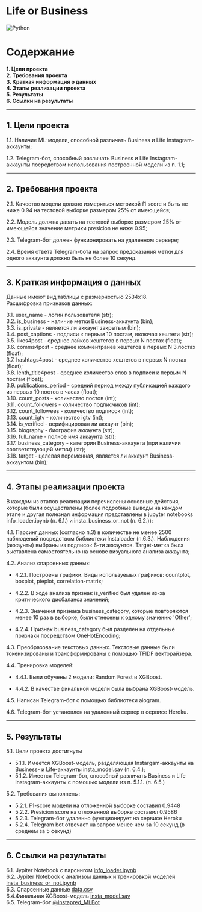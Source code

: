 # **Life or Business**

![Python](https://img.shields.io/badge/Python-3.9.11-blue?style=for-the-badge&logo=python&logoColor=blue)

# **Содержание**
**1. Цели проекта**  
**2. Требования проекта**  
**3. Краткая информация о данных**   
**4. Этапы реализации проекта**   
**5. Результаты**  
**6. Ссылки на результаты**

---
## **1. Цели проекта**

1.1. Наличие ML-модели, способной различать Business и Life Instagram-аккаунты;

1.2. Telegram-бот, способный различать Business и Life Instagram-аккаунты посредством использования построенной модели из п. 1.1;

---
##  **2. Требования проекта**

2.1. Качество модели должно измеряться метрикой f1 score и быть не ниже 0.94 на тестовой выборке размером 25% от имеющейся;

2.2. Модель должна давать на тестовой выборке размером 25% от имеющейся значение метрики presicion не ниже 0.95;

2.3. Telegram-бот должен функионировать на удаленном сервере;

2.4. Время ответа Telegram-бота на запрос предсказания метки для одного аккаунта должно быть не более 10 секунд.

---
## **3. Краткая информация о данных**
Данные имеют вид таблицы с размерностью 2534х18.  
Расшифровка признаков данных:

3.1. user_name - логин пользователя (str);  
3.2. is_business - наличие метки Business-аккаунта (bin);  
3.3. is_private - является ли аккаунт закрытым (bin);  
3.4. post_captions - подписи к первым 10 постам, включая хештеги (str);  
3.5. likes4post - среднее лайков хештегов в первых N постах (float);  
3.6. comms4post - среднее комментраиев хештегов в первых N 3.постах (float);  
3.7. hashtags4post - среднее количество хештегов в первых N постах (float);  
3.8. lenth_title4post - среднее количество слов в подписи к первым N постам (float);  
3.9. publications_period - средний период между публикацией каждого из первых 10 постов в часах (float);  
3.10. count_posts - количество постов (int);  
3.11. count_followers - количество подписчиков (int);  
3.12. count_followees - количество подписок (int);  
3.13. count_igtv - количество igtv (int);  
3.14. is_verified - верифицирован ли аккаунт (bin);  
3.15. biography - биография аккаунта (str);   
3.16. full_name - полное имя аккаунта (str);  
3.17. business_category - категория Business-аккаунта (при наличии соответствующей метки) (str);  
3.18. target - целевая переменная, является ли аккаунт Business-аккаунтом (bin);

---
## **4. Этапы реализации проекта**
В каждом из этапов реализации перечислены основные действия, которые были осуществлены (более подробные выводы на каждом этапе и другая полезная информация представлены в jupyter notebooks info_loader.ipynb (п. 6.1.) и insta_business_or_not (п. 6.2.)):

4.1. Парсинг данных (согласно п.3) в количестве не менее 2500 наблюдений посредством библиотеки Instaloader (п.6.3.). Наблюдения (аккаунты) выбраны из подписок 6-ти аккаунтов. Target-метка была выставлена самостоятельно на основе визуального анализа аккаунта;

4.2. Анализ спарсенных данных:  
    
* 4.2.1. Построены графики. Виды используемых графиков: countplot, boxplot, pieplot, correlation-matrix; 

* 4.2.2. В ходе анализа признак is_verified был удален из-за критического дисбаланса значений;

* 4.2.3. Значения признака business_category, которые повторяются менее 10 раз в выборке, были отнесены к одному значению 'Other';

*  4.2.4. Признак business_category был разделен на отдельные признаки посредством OneHotEncoding;

4.3. Преобразование текстовых данных. Текстовые данные были токенизированы и трансформированы с помощью TFIDF векторайзера.

4.4. Тренировка моделей:

* 4.4.1. Были обучены 2 модели: Random Forest и XGBoost.

* 4.4.2. В качестве финальной модели была выбрана XGBoost-модель.

4.5. Написан Telegram-бот с помощью библиотеки aiogram.

4.6. Telegram-бот установлен на удаленный сервер в сервисе Heroku.

---
## **5. Результаты**  

5.1. Цели проекта достигнуты  

* 5.1.1. Имеется XGBoost-модель, разделяющая Instargam-аккаунты на Business- и Life-аккаунты insta_model.sav (п. 6.4.);
* 5.1.2. Имеется Telegram-бот, способный различать Business и Life Instagram-аккаунты с помощью модели из п. 5.1.1. (п. 6.5.)

5.2. Требования выполнены:

* 5.2.1. F1-score модели на отложенной выборке составил 0.9448
* 5.2.2. Presicion score на отложенной выборке составил 0.9586
* 5.2.3. Telegram-бот удаленно функционирует на сервисе Heroku
* 5.2.4. Telegram bot отвечает на запрос менее чем за 10 секунд (в среднем за 5 секунд)
---
## **6. Ссылки на результаты**
6.1. Jypiter Notebook с парсингом [info_loader.ipynb](https://github.com/VladimirLakhtin/insta_pred/blob/master/parsing/info_loader.ipynb)  
6.2. Jypiter Notebook с анализом данных и тренировкой моделей [insta_business_or_not.ipynb](https://github.com/VladimirLakhtin/insta_pred/blob/master/insta_business_or_not.ipynb)  
6.3. Спарсенные данные [data.csv](https://github.com/VladimirLakhtin/insta_pred/tree/master/data)   
6.4.Финальная XGBoost-модель [insta_model.sav](https://github.com/VladimirLakhtin/insta_pred/blob/master/insta_pred_bot/prediction_part/model/insta_model.sav)  
6.5. Telegram-бот [@Instapred_MLBot](https://t.me/ML_isBusiness_Bot)


